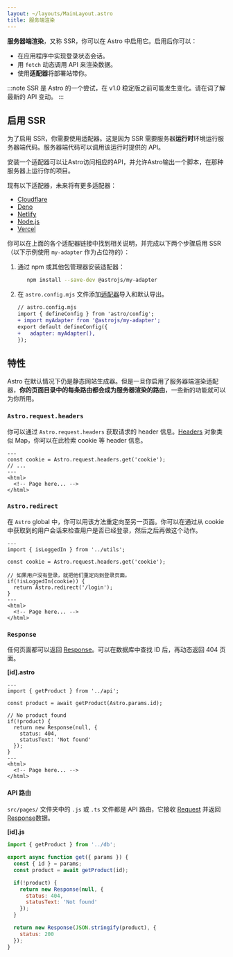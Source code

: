 ```yaml
---
layout: ~/layouts/MainLayout.astro
title: 服务端渲染
---
```


**服务器端渲染**，又称 SSR，你可以在 Astro 中启用它。启用后你可以：

- 在应用程序中实现登录状态会话。
- 用 `fetch` 动态调用 API 来渲染数据。
- 使用**适配器**将部署站带你。

:::note
SSR 是 Astro 的一个尝试，在 v1.0 稳定版之前可能发生变化。请在词了解最新的 API 变动。
:::

## 启用 SSR

为了启用 SSR，你需要使用适配器。这是因为 SSR 需要服务器**运行时**环境运行服务器端代码。服务器端代码可以调用该运行时提供的 API。

安装一个适配器可以让Astro访问相应的API，并允许Astro输出一个脚本，在那种服务器上运行你的项目。

现有以下适配器，未来将有更多适配器：

- [Cloudflare](https://github.com/withastro/astro/tree/main/packages/integrations/cloudflare)
- [Deno](https://github.com/withastro/astro/tree/main/packages/integrations/deno)
- [Netlify](https://github.com/withastro/astro/tree/main/packages/integrations/netlify)
- [Node.js](https://github.com/withastro/astro/tree/main/packages/integrations/node)
- [Vercel](https://github.com/withastro/astro/tree/main/packages/integrations/vercel)

你可以在上面的各个适配器链接中找到相关说明，并完成以下两个步骤启用 SSR（以下示例使用 `my-adapter` 作为占位符的）：

1. 通过 npm 或其他包管理器安装适配器：

   ```bash
      npm install --save-dev @astrojs/my-adapter
    ```

1. 在 `astro.config.mjs` 文件添加[适配器](/zh-cn/reference/configuration-reference/)导入和默认导出。

    ```diff
    // astro.config.mjs
    import { defineConfig } from 'astro/config';
    + import myAdapter from '@astrojs/my-adapter';
    export default defineConfig({
    +   adapter: myAdapter(),
    });
    ```

## 特性

Astro 在默认情况下仍是静态网站生成器。但是一旦你启用了服务器端渲染适配器，**你的页面目录中的每条路由都会成为服务器渲染的路由**，一些新的功能就可以为你所用。

### `Astro.request.headers`

你可以通过 `Astro.request.headers` 获取请求的 header 信息。[Headers](https://developer.mozilla.org/en-US/docs/Web/API/Headers) 对象类似 Map，你可以在此检索 cookie 等 header 信息。

```astro
---
const cookie = Astro.request.headers.get('cookie');
// ...
---
<html>
  <!-- Page here... -->
</html>
```

### `Astro.redirect`

在 `Astro` global 中，你可以用该方法重定向至另一页面。你可以在通过从 cookie 中获取到的用户会话来检查用户是否已经登录，然后之后再做这个动作。

```astro
---
import { isLoggedIn } from '../utils';

const cookie = Astro.request.headers.get('cookie');

// 如果用户没有登录，就把他们重定向到登录页面。
if(!isLoggedIn(cookie)) {
  return Astro.redirect('/login');
}
---
<html>
  <!-- Page here... -->
</html>
```

### `Response`

任何页面都可以返回 [Response](https://developer.mozilla.org/en-US/docs/Web/API/Response)。可以在数据库中查找 ID 后，再动态返回 404 页面。

__[id].astro__

```astro
---
import { getProduct } from '../api';

const product = await getProduct(Astro.params.id);

// No product found
if(!product) {
  return new Response(null, {
    status: 404,
    statusText: 'Not found'
  });
}
---
<html>
  <!-- Page here... -->
</html>
```

#### API 路由

`src/pages/` 文件夹中的 `.js` 或 `.ts` 文件都是 API 路由，它接收 [Request](https://developer.mozilla.org/en-US/docs/Web/API/Request) 并返回 [Response](https://developer.mozilla.org/en-US/docs/Web/API/Response)数据。

__[id].js__
```js
import { getProduct } from '../db';

export async function get({ params }) {
  const { id } = params;
  const product = await getProduct(id);

  if(!product) {
    return new Response(null, {
      status: 404,
      statusText: 'Not found'
    });
  }

  return new Response(JSON.stringify(product), {
    status: 200
  });
}
```
